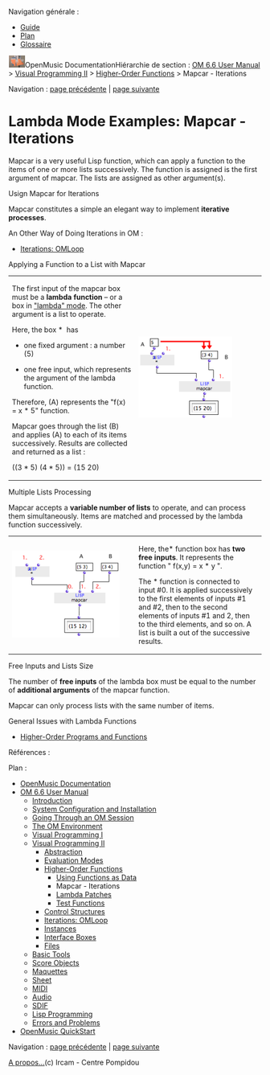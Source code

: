 <div id="tplf" class="tplPage">

<div id="tplh">

<span class="hidden">Navigation générale : </span>

  - [<span>Guide</span>](OM-Documentation.md)
  - [<span>Plan</span>](OM-Documentation_1.md)
  - [<span>Glossaire</span>](OM-Documentation_2.md)

</div>

<div id="tplt">

![empty.gif](../tplRes/page/empty.gif)![logoom1.png](../res/logoom1.png)<span class="tplTi">OpenMusic
Documentation</span><span class="sw_outStack_navRoot"><span class="hidden">Hiérarchie
de section : </span>[<span>OM 6.6 User
Manual</span>](OM-User-Manual.md)<span class="stkSep"> \>
</span>[<span>Visual Programming
II</span>](AdvancedVisualProgramming.md)<span class="stkSep"> \>
</span>[<span>Higher-Order
Functions</span>](HighOrder.md)<span class="stkSep"> \>
</span><span class="stkSel_yes"><span>Mapcar -
Iterations</span></span></span>

</div>

<div class="tplNav">

<span class="hidden">Navigation : </span>[<span>page
précédente</span>](Funcall.md "page précédente(Using Functions as Data)")<span class="hidden">
| </span>[<span>page
suivante</span>](LambdaPatch.md "page suivante(Lambda Patches)")

</div>

<div id="tplc" class="tplc_out_yes">

<div style="text-align: center;">



</div>

<div class="headCo">

# <span>Lambda Mode Examples: Mapcar - Iterations</span>

<div class="headCo_co">

<div>

<div class="infobloc">

<div class="txt">

Mapcar is a very useful Lisp function, which can apply a function to the
items of one or more lists successively. The function is assigned is the
first argument of mapcar. The lists are assigned as other argument(s).

</div>

</div>

<div class="bloc note">

<div class="bloc_ti note_ti">

<span>Usign Mapcar for Iterations</span>

</div>

<div class="txt">

Mapcar constitutes a simple an elegant way to implement **iterative
processes**.

</div>

<div class="linkSet">

<div class="linkSet_ti">

<span>An Other Way of Doing Iterations in OM :</span>

</div>

<div class="linkUL">

  - [<span>Iterations: OMLoop</span>](OMLoop.md)

</div>

</div>

</div>

<div class="bloc example">

<div class="bloc_ti example_ti">

<span>Applying a Function to a List with Mapcar</span>

</div>

<div class="txtRes">

<table>
<colgroup>
<col style="width: 50%" />
<col style="width: 50%" />
</colgroup>
<tbody>
<tr class="odd">
<td><div class="dk_txtRes_txt txt">
<p>The first input of the mapcar box must be a <strong>lambda function</strong> – or a box in <a href="LambdaMode.md"><span>"lambda" mode</span></a>. The other argument is a list to operate.</p>
<p>Here, the box *  has</p>
<ul>
<li><p>one fixed argument : a number (5)</p></li>
<li><p>one free input, which represents the argument of the lambda function.</p></li>
</ul>
<p>Therefore, (A) represents the "f(x) = x * 5" function.</p>
<p>Mapcar goes through the list (B) and applies (A) to each of its items successively. Results are collected and returned as a list :</p>
<p>((3 * 5) (4 * 5)) = (15 20)</p>
</div></td>
<td><div class="caption">
<div class="caption_co">
<img src="../res/mapcar-curry.png" width="187" height="162" alt="mapcar-curry.png" />
</div>
</div></td>
</tr>
</tbody>
</table>

</div>

</div>

<div class="bloc example">

<div class="bloc_ti example_ti">

<span>Multiple Lists Processing</span>

</div>

<div class="txt">

Mapcar accepts a **variable number of lists** to operate, and can
process them simultaneously. Items are matched and processed by the
lambda function successively.

</div>

<div class="txtRes">

<table>
<colgroup>
<col style="width: 50%" />
<col style="width: 50%" />
</colgroup>
<tbody>
<tr class="odd">
<td><div class="caption">
<div class="caption_co">
<img src="../res/multi-mapcar.png" width="215" height="173" alt="multi-mapcar.png" />
</div>
</div></td>
<td><div class="dk_txtRes_txt txt">
<p>Here, the* function box has <strong>two free inputs</strong>. It represents the function " f(x,y) = x * y ".</p>
<p>The * function is connected to input #0. It is applied successively to the first elements of inputs #1 and #2, then to the second elements of inputs #1 and 2, then to the third elements, and so on. A list is built a out of the successive results.</p>
</div></td>
</tr>
</tbody>
</table>

</div>

</div>

<div class="bloc warning">

<div class="bloc_ti warning_ti">

<span>Free Inputs and Lists Size</span>

</div>

<div class="txt">

The number of **free inputs** of the lambda box must be equal to the
number of **additional arguments** of the mapcar function.

Mapcar can only process lists with the same number of items.

</div>

<div class="linkSet">

<div class="linkSet_ti">

<span>General Issues with Lambda Functions</span>

</div>

<div class="linkUL">

  - [<span>Higher-Order Programs and Functions</span>](HighOrder.md)

</div>

</div>

</div>

</div>

</div>

</div>

<span class="hidden">Références : </span>

</div>

<div id="tplo" class="tplo_out_yes">

<div class="tplOTp">

<div class="tplOBm">

<div id="mnuFrm">

<span class="hidden">Plan :</span>

<div id="mnuFrmUp" onmouseout="menuScrollTiTask.fSpeed=0;" onmouseover="if(menuScrollTiTask.fSpeed&gt;=0) {menuScrollTiTask.fSpeed=-2; scTiLib.addTaskNow(menuScrollTiTask);}" onclick="menuScrollTiTask.fSpeed-=2;" style="display: none;">

<span id="mnuFrmUpLeft">[](#)</span><span id="mnuFrmUpCenter"></span><span id="mnuFrmUpRight"></span>

</div>

<div id="mnuScroll">

  - [<span>OpenMusic Documentation</span>](OM-Documentation.md)
  - [<span>OM 6.6 User Manual</span>](OM-User-Manual.md)
      - [<span>Introduction</span>](00-Sommaire.md)
      - [<span>System Configuration and
        Installation</span>](Installation.md)
      - [<span>Going Through an OM Session</span>](Goingthrough.md)
      - [<span>The OM Environment</span>](Environment.md)
      - [<span>Visual Programming I</span>](BasicVisualProgramming.md)
      - [<span>Visual Programming
        II</span>](AdvancedVisualProgramming.md)
          - [<span>Abstraction</span>](Abstraction.md)
          - [<span>Evaluation Modes</span>](EvalModes.md)
          - [<span>Higher-Order Functions</span>](HighOrder.md)
              - [<span>Using Functions as Data</span>](Funcall.md)
              - <span id="i0" class="outLeftSel_yes"><span>Mapcar -
                Iterations</span></span>
              - [<span>Lambda Patches</span>](LambdaPatch.md)
              - [<span>Test Functions</span>](LambdaTest.md)
          - [<span>Control Structures</span>](Control.md)
          - [<span>Iterations: OMLoop</span>](OMLoop.md)
          - [<span>Instances</span>](Instances.md)
          - [<span>Interface Boxes</span>](InterfaceBoxes.md)
          - [<span>Files</span>](Files.md)
      - [<span>Basic Tools</span>](BasicObjects.md)
      - [<span>Score Objects</span>](ScoreObjects.md)
      - [<span>Maquettes</span>](Maquettes.md)
      - [<span>Sheet</span>](Sheet.md)
      - [<span>MIDI</span>](MIDI.md)
      - [<span>Audio</span>](Audio.md)
      - [<span>SDIF</span>](SDIF.md)
      - [<span>Lisp Programming</span>](Lisp.md)
      - [<span>Errors and Problems</span>](errors.md)
  - [<span>OpenMusic QuickStart</span>](QuickStart-Chapters.md)

</div>

<div id="mnuFrmDown" onmouseout="menuScrollTiTask.fSpeed=0;" onmouseover="if(menuScrollTiTask.fSpeed&lt;=0) {menuScrollTiTask.fSpeed=2; scTiLib.addTaskNow(menuScrollTiTask);}" onclick="menuScrollTiTask.fSpeed+=2;" style="display: none;">

<span id="mnuFrmDownLeft">[](#)</span><span id="mnuFrmDownCenter"></span><span id="mnuFrmDownRight"></span>

</div>

</div>

</div>

</div>

</div>

<div class="tplNav">

<span class="hidden">Navigation : </span>[<span>page
précédente</span>](Funcall.md "page précédente(Using Functions as Data)")<span class="hidden">
| </span>[<span>page
suivante</span>](LambdaPatch.md "page suivante(Lambda Patches)")

</div>

<div id="tplb">

[<span>A propos...</span>](OM-Documentation_3.md)(c) Ircam - Centre
Pompidou

</div>

</div>
